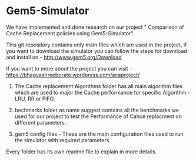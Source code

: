 
# Gem5-Simulator
We have implemented and done research on our project " Comparison of Cache Replacement policies using Gem5-Simulator".

This git repository contains only main files which are used in the project, if you want to download the simulator you can follow the steps for download and install on - http://www.gem5.org/Download

If you want to more about the project you can visit  - https://bhagyashreeborate.wordpress.com/acaproject/

1. The Cache replacement Algorithms folder has all main algorithm files which are used to major the Cache performance for specific Algorithm - LRU, RR or FIFO.

2. bechmarks folder as name suggest contains all the benchmarks we used for our project to test the Performance of Cahce replacment on different parameters.

3. gem5 config files - These are the main configuration files used to run the simulator with required parameters.

Every folder has its own readme file to explain in more details.
